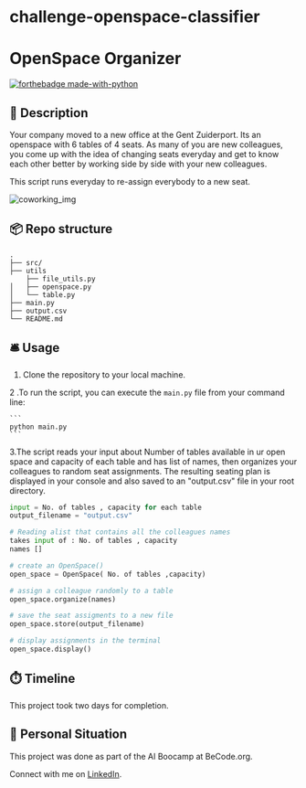 # challenge-openspace-classifier

# OpenSpace Organizer
[![forthebadge made-with-python](https://ForTheBadge.com/images/badges/made-with-python.svg)](https://www.python.org/)


## 🏢 Description

Your company moved to a new office at the Gent Zuiderport. Its an openspace with 6 tables of 4 seats. As many of you are new colleagues, you come up with the idea of changing seats everyday and get to know each other better by working side by side with your new colleagues. 

This script runs everyday to re-assign everybody to a new seat.

![coworking_img](https://images.unsplash.com/photo-1519389950473-47ba0277781c?w=600&auto=format&fit=crop&q=60&ixlib=rb-4.0.3&ixid=M3wxMjA3fDB8MHxzZWFyY2h8NDd8fGRpdmVyc2UlMjB0ZWFtfGVufDB8fDB8fHwy)

## 📦 Repo structure

```
.
├── src/
├── utils
    ├── file_utils.py
│   ├── openspace.py
│   └── table.py
├── main.py
├── output.csv
└── README.md
```
## 🛎️ Usage

1. Clone the repository to your local machine.

2 .To run the script, you can execute the `main.py` file from your command line:

    ```
    python main.py
    ```

3.The script reads your input about Number of tables available in ur open space and capacity of each table and has  list of names, then organizes your colleagues to random seat assignments. The resulting seating plan is displayed in your console and also saved to an "output.csv" file in your root directory. 

```python
input = No. of tables , capacity for each table
output_filename = "output.csv"

# Reading alist that contains all the colleagues names
takes input of : No. of tables , capacity
names []

# create an OpenSpace()
open_space = OpenSpace( No. of tables ,capacity)

# assign a colleague randomly to a table
open_space.organize(names)

# save the seat assigments to a new file
open_space.store(output_filename)

# display assignments in the terminal
open_space.display()
```
## ⏱️ Timeline

This project took two days for completion.

## 📌 Personal Situation
This project was done as part of the AI Boocamp at BeCode.org. 

Connect with me on [LinkedIn](www.linkedin.com/in/basma-salem-ba45a1113).
